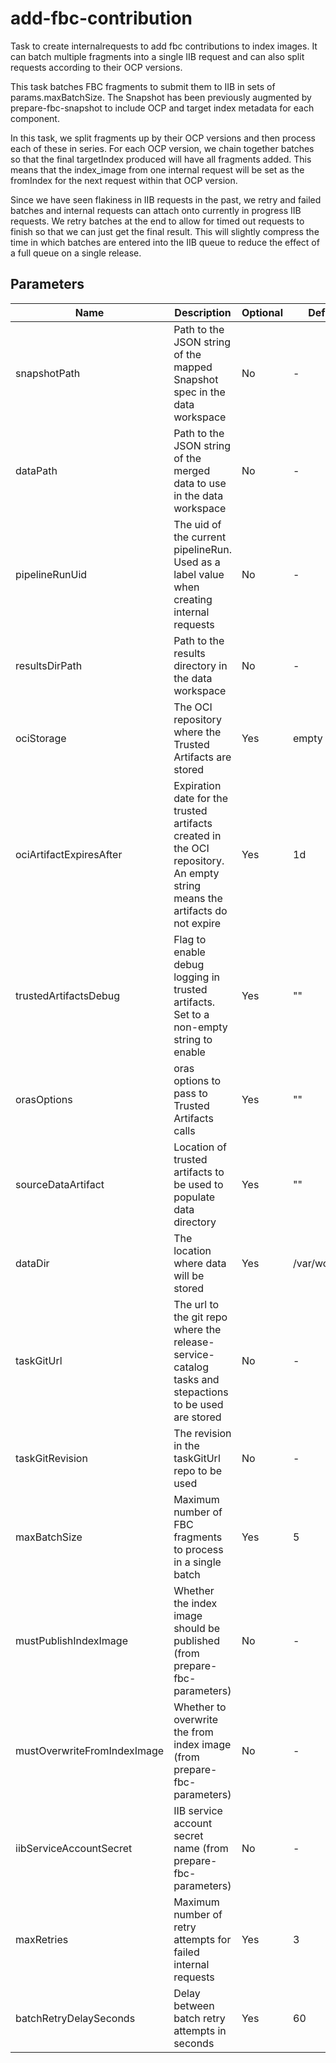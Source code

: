 # add-fbc-contribution

Task to create internalrequests to add fbc contributions to index images. It can batch
multiple fragments into a single IIB request and can also split requests according
to their OCP versions.

This task batches FBC fragments to submit them to IIB in sets of params.maxBatchSize.
The Snapshot has been previously augmented by prepare-fbc-snapshot to include OCP and
target index metadata for each component.

In this task, we split fragments up by their OCP versions and then process each of these
in series. For each OCP version, we chain together batches so that the final targetIndex
produced will have all fragments added. This means that the index_image from one internal
request will be set as the fromIndex for the next request within that OCP version.

Since we have seen flakiness in IIB requests in the past, we retry and failed batches
and internal requests can attach onto currently in progress IIB requests. We retry batches
at the end to allow for timed out requests to finish so that we can just get the final
result. This will slightly compress the time in which batches are entered into the IIB
queue to reduce the effect of a full queue on a single release.

## Parameters

| Name                        | Description                                                                                                                | Optional | Default value        |
|-----------------------------|----------------------------------------------------------------------------------------------------------------------------|----------|----------------------|
| snapshotPath                | Path to the JSON string of the mapped Snapshot spec in the data workspace                                                  | No       | -                    |
| dataPath                    | Path to the JSON string of the merged data to use in the data workspace                                                    | No       | -                    |
| pipelineRunUid              | The uid of the current pipelineRun. Used as a label value when creating internal requests                                  | No       | -                    |
| resultsDirPath              | Path to the results directory in the data workspace                                                                        | No       | -                    |
| ociStorage                  | The OCI repository where the Trusted Artifacts are stored                                                                  | Yes      | empty                |
| ociArtifactExpiresAfter     | Expiration date for the trusted artifacts created in the OCI repository. An empty string means the artifacts do not expire | Yes      | 1d                   |
| trustedArtifactsDebug       | Flag to enable debug logging in trusted artifacts. Set to a non-empty string to enable                                     | Yes      | ""                   |
| orasOptions                 | oras options to pass to Trusted Artifacts calls                                                                            | Yes      | ""                   |
| sourceDataArtifact          | Location of trusted artifacts to be used to populate data directory                                                        | Yes      | ""                   |
| dataDir                     | The location where data will be stored                                                                                     | Yes      | /var/workdir/release |
| taskGitUrl                  | The url to the git repo where the release-service-catalog tasks and stepactions to be used are stored                      | No       | -                    |
| taskGitRevision             | The revision in the taskGitUrl repo to be used                                                                             | No       | -                    |
| maxBatchSize                | Maximum number of FBC fragments to process in a single batch                                                               | Yes      | 5                    |
| mustPublishIndexImage       | Whether the index image should be published (from prepare-fbc-parameters)                                                  | No       | -                    |
| mustOverwriteFromIndexImage | Whether to overwrite the from index image (from prepare-fbc-parameters)                                                    | No       | -                    |
| iibServiceAccountSecret     | IIB service account secret name (from prepare-fbc-parameters)                                                              | No       | -                    |
| maxRetries                  | Maximum number of retry attempts for failed internal requests                                                              | Yes      | 3                    |
| batchRetryDelaySeconds      | Delay between batch retry attempts in seconds                                                                              | Yes      | 60                   |
